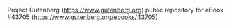 Project Gutenberg (https://www.gutenberg.org) public repository for eBook #43705 (https://www.gutenberg.org/ebooks/43705)
